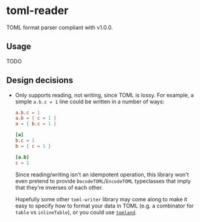 # toml-reader

TOML format parser compliant with v1.0.0.

## Usage

TODO

## Design decisions

* Only supports reading, not writing, since TOML is lossy. For example, a simple `a.b.c = 1` line could be written in a number of ways:

    ```toml
    a.b.c = 1
    a.b = { c = 1 }
    a = { b.c = 1 }

    [a]
    b.c = 1
    b = { c = 1 }

    [a.b]
    c = 1
    ```

    Since reading/writing isn't an idempotent operation, this library won't even pretend to provide `DecodeTOML`/`EncodeTOML` typeclasses that imply that they're inverses of each other.

    Hopefully some other `toml-writer` library may come along to make it easy to specify how to format your data in TOML (e.g. a combinator for `table` vs `inlineTable`), or you could use [`tomland`](https://github.com/kowainik/tomland).
